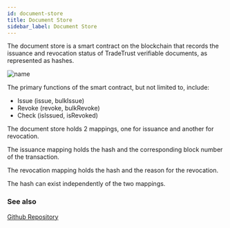 ```yaml
---
id: document-store
title: Document Store
sidebar_label: Document Store
---
```


The document store is a smart contract on the blockchain that records the issuance and revocation status of TradeTrust verifiable documents, as represented as hashes.

![name](/docs/topics/introduction/verifiable-documents/document-store.png)

The primary functions of the smart contract, but not limited to, include:

- Issue (issue, bulkIssue)
- Revoke (revoke, bulkRevoke)
- Check (isIssued, isRevoked)

The document store holds 2 mappings, one for issuance and another for revocation.

The issuance mapping holds the hash and the corresponding block number of the transaction.

The revocation mapping holds the hash and the reason for the revocation.

The hash can exist independently of the two mappings.

### See also

[Github Repository](https://github.com/Open-Attestation/document-store/)
